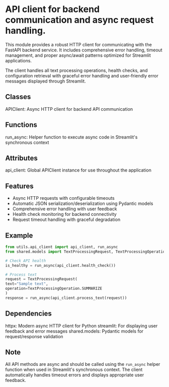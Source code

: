 # API client for backend communication and async request handling.

This module provides a robust HTTP client for communicating with the FastAPI backend service.
It includes comprehensive error handling, timeout management, and proper async/await patterns
optimized for Streamlit applications.

The client handles all text processing operations, health checks, and configuration retrieval
with graceful error handling and user-friendly error messages displayed through Streamlit.

## Classes

APIClient: Async HTTP client for backend API communication

## Functions

run_async: Helper function to execute async code in Streamlit's synchronous context

## Attributes

api_client: Global APIClient instance for use throughout the application

## Features

- Async HTTP requests with configurable timeouts
- Automatic JSON serialization/deserialization using Pydantic models
- Comprehensive error handling with user feedback
- Health check monitoring for backend connectivity
- Request timeout handling with graceful degradation

## Example

```python
from utils.api_client import api_client, run_async
from shared.models import TextProcessingRequest, TextProcessingOperation

# Check API health
is_healthy = run_async(api_client.health_check())

# Process text
request = TextProcessingRequest(
text="Sample text",
operation=TextProcessingOperation.SUMMARIZE
)
response = run_async(api_client.process_text(request))
```

## Dependencies

httpx: Modern async HTTP client for Python
streamlit: For displaying user feedback and error messages
shared.models: Pydantic models for request/response validation

## Note

All API methods are async and should be called using the `run_async` helper function
when used in Streamlit's synchronous context. The client automatically handles
timeout errors and displays appropriate user feedback.
